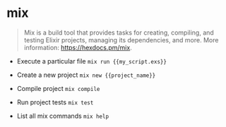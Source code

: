 # mix
> Mix is a build tool that provides tasks for creating, compiling, and testing Elixir projects, managing its dependencies, and more.
> More information: <https://hexdocs.pm/mix>.

- Execute a particular file
`mix run {{my_script.exs}}`

- Create a new project
`mix new {{project_name}}`

- Compile project
`mix compile`

- Run project tests
`mix test`

- List all mix commands
`mix help`
